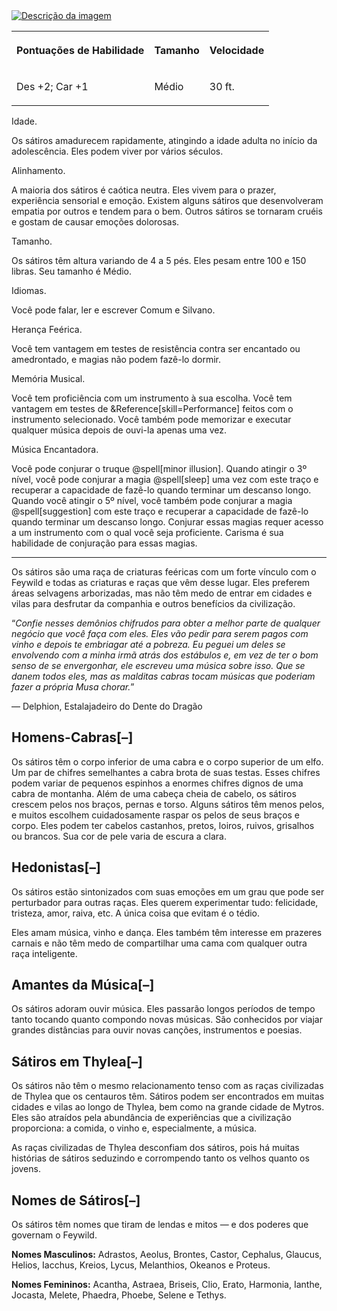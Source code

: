 <div>
<a href="https://raw.githubusercontent.com/TheGiddyLimit/homebrew/master/_img/ArcanumWorldsOdysseyoftheDragonlords/AppendixB_ThyleanSatyr_Page319.webp"> <img src="https://raw.githubusercontent.com/TheGiddyLimit/homebrew/master/_img/ArcanumWorldsOdysseyoftheDragonlords/AppendixB_ThyleanSatyr_Page319.webp" alt="Descrição da imagem"> </a>
    <table class="w-100 summary stripe-even">
        <tbody><tr>
                <th class="ve-col-4 ve-text-center">
                    <p>Pontuações de Habilidade</p>
                </th>
                <th class="ve-col-4 ve-text-center">
                    <p>Tamanho</p>
                </th>
                <th class="ve-col-4 ve-text-center">
                    <p>Velocidade</p>
                </th>
</tr><tr>
                <td class="ve-text-center">
                    <p>Des +2; Car +1</p>
                </td>
                <td class="ve-text-center">
                    <p>Médio</p>
                </td>
                <td class="ve-text-center">
                    <p>30 ft.</p>
                </td>
</tr></tbody>
    </table>
    <div class="rd__b  rd__b--2">
        <div class="rd__b  rd__b--3">
            <p><span class="entry-title-inner">Idade.</span></p>
            <p>Os sátiros amadurecem rapidamente, atingindo a idade adulta no início da adolescência. Eles podem viver por vários séculos.</p>
            <div class="rd__spc-inline-post">
                <p></p>
            </div>
        </div>
        <div class="rd__b  rd__b--3">
            <p><span class="entry-title-inner">Alinhamento.</span></p>
            <p>A maioria dos sátiros é caótica neutra. Eles vivem para o prazer, experiência sensorial e emoção. Existem alguns sátiros que desenvolveram empatia por outros e tendem para o bem. Outros sátiros se tornaram cruéis e gostam de causar emoções dolorosas.</p>
            <div class="rd__spc-inline-post">
                <p></p>
            </div>
        </div>
        <div>
    <div class="rd__b  rd__b--3">
        <p><span class="entry-title-inner">Tamanho.</span></p>
        <p>Os sátiros têm altura variando de 4 a 5 pés. Eles pesam entre 100 e 150 libras. Seu tamanho é Médio.</p>
        <div class="rd__spc-inline-post">
            <p></p>
        </div>
    </div>
    <div class="rd__b  rd__b--3">
        <p><span class="entry-title-inner">Idiomas.</span></p>
        <p>Você pode falar, ler e escrever Comum e Silvano.</p>
        <div class="rd__spc-inline-post">
            <p></p>
        </div>
    </div>
    <div class="rd__b  rd__b--3">
        <p><span class="entry-title-inner">Herança Feérica.</span></p>
        <p>Você tem vantagem em testes de resistência contra ser encantado ou amedrontado, e magias não podem fazê-lo dormir.</p>
        <div class="rd__spc-inline-post">
            <p></p>
        </div>
    </div>
    <div class="rd__b  rd__b--3">
        <p><span class="entry-title-inner">Memória Musical.</span></p>
        <p>Você tem proficiência com um instrumento à sua escolha. Você tem vantagem em testes de &Reference[skill=Performance] feitos com o instrumento selecionado. Você também pode memorizar e executar qualquer música depois de ouvi-la apenas uma vez.</p>
        <div class="rd__spc-inline-post">
            <p></p>
        </div>
    </div>
    <div class="rd__b  rd__b--3">
        <p><span class="entry-title-inner">Música Encantadora.</span></p>
        <p>Você pode conjurar o truque @spell[minor illusion]. Quando atingir o 3º nível, você pode conjurar a magia @spell[sleep] uma vez com este traço e recuperar a capacidade de fazê-lo quando terminar um descanso longo. Quando você atingir o 5º nível, você também pode conjurar a magia @spell[suggestion] com este traço e recuperar a capacidade de fazê-lo quando terminar um descanso longo. Conjurar essas magias requer acesso a um instrumento com o qual você seja proficiente. Carisma é sua habilidade de conjuração para essas magias.</p>
        <div class="rd__spc-inline-post">
            <p></p>
        </div>
    </div>
    <hr class="hr-1">
<div class="rd__b  rd__b--1">
    <p>Os sátiros são uma raça de criaturas feéricas com um forte vínculo com o Feywild e todas as criaturas e raças que vêm desse lugar. Eles preferem áreas selvagens arborizadas, mas não têm medo de entrar em cidades e vilas para desfrutar da companhia e outros benefícios da civilização.</p>
</div>
<div class="rd__quote">
    <p class="rd__quote-line rd__quote-line--last">“<em>Confie nesses demônios chifrudos para obter a melhor parte de qualquer negócio que você faça com eles. Eles vão pedir para serem pagos com vinho e depois te embriagar até a pobreza. Eu peguei um deles se envolvendo com a minha irmã atrás dos estábulos e, em vez de ter o bom senso de se envergonhar, ele escreveu uma música sobre isso. Que se danem todos eles, mas as malditas cabras tocam músicas que poderiam fazer a própria Musa chorar.</em>”</p>
    <p><span class="rd__quote-by">— Delphion, Estalajadeiro do Dente do Dragão</span></p>
</div>
<div class="rd__b  rd__b--1">
    <h2 class="rd__h rd__h--1" data-title-index="8"><span class="entry-title-inner">Homens-Cabras</span><span class="rd__h-toggle ml-2 clickable no-select no-print lst-is-exporting-image__hidden" data-rd-h-toggle-button="true" title="Toggle Visibility (CTRL to Toggle All)">[–]</span></h2>
    <p>Os sátiros têm o corpo inferior de uma cabra e o corpo superior de um elfo. Um par de chifres semelhantes a cabra brota de suas testas. Esses chifres podem variar de pequenos espinhos a enormes chifres dignos de uma cabra de montanha. Além de uma cabeça cheia de cabelo, os sátiros crescem pelos nos braços, pernas e torso. Alguns sátiros têm menos pelos, e muitos escolhem cuidadosamente raspar os pelos de seus braços e corpo. Eles podem ter cabelos castanhos, pretos, loiros, ruivos, grisalhos ou brancos. Sua cor de pele varia de escura a clara.</p>
</div>
<div class="rd__b  rd__b--1">
    <h2 class="rd__h rd__h--1" data-title-index="9"><span class="entry-title-inner">Hedonistas</span><span class="rd__h-toggle ml-2 clickable no-select no-print lst-is-exporting-image__hidden" data-rd-h-toggle-button="true" title="Toggle Visibility (CTRL to Toggle All)">[–]</span></h2>
    <p>Os sátiros estão sintonizados com suas emoções em um grau que pode ser perturbador para outras raças. Eles querem experimentar tudo: felicidade, tristeza, amor, raiva, etc. A única coisa que evitam é o tédio.</p>
    <p>Eles amam música, vinho e dança. Eles também têm interesse em prazeres carnais e não têm medo de compartilhar uma cama com qualquer outra raça inteligente.</p>
</div>
<div class="rd__b  rd__b--1">
    <h2 class="rd__h rd__h--1" data-title-index="10"><span class="entry-title-inner">Amantes da Música</span><span class="rd__h-toggle ml-2 clickable no-select no-print lst-is-exporting-image__hidden" data-rd-h-toggle-button="true" title="Toggle Visibility (CTRL to Toggle All)">[–]</span></h2>
    <p>Os sátiros adoram ouvir música. Eles passarão longos períodos de tempo tanto tocando quanto compondo novas músicas. São conhecidos por viajar grandes distâncias para ouvir novas canções, instrumentos e poesias.</p>
</div>
<div class="rd__b  rd__b--1">
    <h2 class="rd__h rd__h--1" data-title-index="11"><span class="entry-title-inner">Sátiros em Thylea</span><span class="rd__h-toggle ml-2 clickable no-select no-print lst-is-exporting-image__hidden" data-rd-h-toggle-button="true" title="Toggle Visibility (CTRL to Toggle All)">[–]</span></h2>
    <p>Os sátiros não têm o mesmo relacionamento tenso com as raças civilizadas de Thylea que os centauros têm. Sátiros podem ser encontrados em muitas cidades e vilas ao longo de Thylea, bem como na grande cidade de Mytros. Eles são atraídos pela abundância de experiências que a civilização proporciona: a comida, o vinho e, especialmente, a música.</p>
    <p>As raças civilizadas de Thylea desconfiam dos sátiros, pois há muitas histórias de sátiros seduzindo e corrompendo tanto os velhos quanto os jovens.</p>
</div>
<div class="rd__b  rd__b--1">
    <h2 class="rd__h rd__h--1" data-title-index="12"><span class="entry-title-inner">Nomes de Sátiros</span><span class="rd__h-toggle ml-2 clickable no-select no-print lst-is-exporting-image__hidden" data-rd-h-toggle-button="true" title="Toggle Visibility (CTRL to Toggle All)">[–]</span></h2>
    <p>Os sátiros têm nomes que tiram de lendas e mitos — e dos poderes que governam o Feywild.</p>
    <p><strong>Nomes Masculinos:</strong> Adrastos, Aeolus, Brontes, Castor, Cephalus, Glaucus, Helios, Iacchus, Kreios, Lycus, Melanthios, Okeanos e Proteus.</p>
    <p><strong>Nomes Femininos:</strong> Acantha, Astraea, Briseis, Clio, Erato, Harmonia, Ianthe, Jocasta, Melete, Phaedra, Phoebe, Selene e Tethys.</p>
</div>


</div>

</div>
